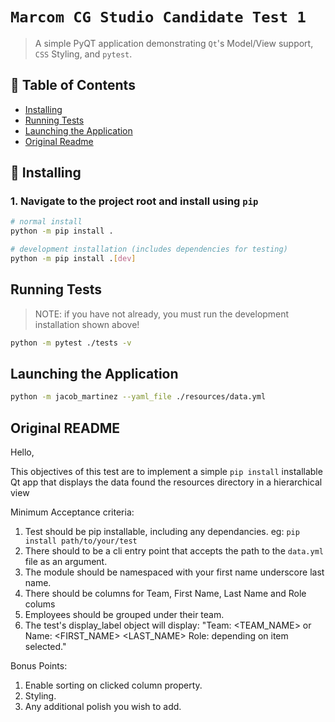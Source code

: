 # `Marcom CG Studio Candidate Test 1`

> A simple PyQT application demonstrating `Qt`'s Model/View support, `CSS` Styling, and `pytest`.

## 🚩 Table of Contents

- [Installing](#-installing)
- [Running Tests](#-running-tests)
- [Launching the Application](#-launching-the-application)
- [Original Readme](#-original-readme)

## 🔧 Installing

### 1. Navigate to the project root and install using `pip`

```sh
# normal install
python -m pip install .

# development installation (includes dependencies for testing)
python -m pip install .[dev]
```

## Running Tests

> NOTE: if you have not already, you must run the development installation shown above!

```sh
python -m pytest ./tests -v
```

## Launching the Application

```sh
python -m jacob_martinez --yaml_file ./resources/data.yml
```

## Original README

Hello,

This objectives of this test are to implement a simple `pip install` installable Qt app that displays the data found the resources directory in a hierarchical view

Minimum Acceptance criteria:
1. Test should be pip installable, including any dependancies. eg: `pip install path/to/your/test`
2. There should to be a cli entry point that accepts the path to the `data.yml` file as an argument.
3. The module should be namespaced with your first name underscore last name.
4. There should be columns for Team, First Name, Last Name and Role colums
5. Employees should be grouped under their team.
6. The test's display_label object will display: "Team: <TEAM_NAME> or Name: <FIRST_NAME> <LAST_NAME> Role: <ROLE> depending on item selected."

Bonus Points:
1. Enable sorting on clicked column property.
2. Styling.
3. Any additional polish you wish to add.
